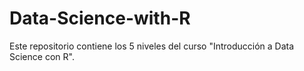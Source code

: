 # Data-Science-with-R
Este repositorio contiene los 5 niveles del curso "Introducción a Data Science con R".
